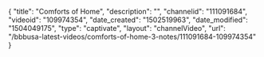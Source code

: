 {
    "title": "Comforts of Home",
    "description": "",
    "channelid": "111091684",
    "videoid": "109974354",
    "date_created": "1502519963",
    "date_modified": "1504049175",
    "type": "captivate",
    "layout": "channelVideo",
    "url": "\/bbbusa-latest-videos\/comforts-of-home-3-notes\/111091684-109974354"
}